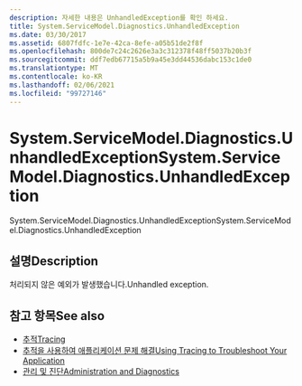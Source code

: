 ```yaml
---
description: 자세한 내용은 UnhandledException를 확인 하세요.
title: System.ServiceModel.Diagnostics.UnhandledException
ms.date: 03/30/2017
ms.assetid: 6807fdfc-1e7e-42ca-8efe-a05b51de2f8f
ms.openlocfilehash: 800de7c24c2626e3a3c312378f48ff5037b20b3f
ms.sourcegitcommit: ddf7edb67715a5b9a45e3dd44536dabc153c1de0
ms.translationtype: MT
ms.contentlocale: ko-KR
ms.lasthandoff: 02/06/2021
ms.locfileid: "99727146"
---
```

# <a name="systemservicemodeldiagnosticsunhandledexception"></a><span data-ttu-id="72a29-103">System.ServiceModel.Diagnostics.UnhandledException</span><span class="sxs-lookup"><span data-stu-id="72a29-103">System.ServiceModel.Diagnostics.UnhandledException</span></span>

<span data-ttu-id="72a29-104">System.ServiceModel.Diagnostics.UnhandledException</span><span class="sxs-lookup"><span data-stu-id="72a29-104">System.ServiceModel.Diagnostics.UnhandledException</span></span>  
  
## <a name="description"></a><span data-ttu-id="72a29-105">설명</span><span class="sxs-lookup"><span data-stu-id="72a29-105">Description</span></span>  

 <span data-ttu-id="72a29-106">처리되지 않은 예외가 발생했습니다.</span><span class="sxs-lookup"><span data-stu-id="72a29-106">Unhandled exception.</span></span>  
  
## <a name="see-also"></a><span data-ttu-id="72a29-107">참고 항목</span><span class="sxs-lookup"><span data-stu-id="72a29-107">See also</span></span>

- [<span data-ttu-id="72a29-108">추적</span><span class="sxs-lookup"><span data-stu-id="72a29-108">Tracing</span></span>](index.md)
- [<span data-ttu-id="72a29-109">추적을 사용하여 애플리케이션 문제 해결</span><span class="sxs-lookup"><span data-stu-id="72a29-109">Using Tracing to Troubleshoot Your Application</span></span>](using-tracing-to-troubleshoot-your-application.md)
- [<span data-ttu-id="72a29-110">관리 및 진단</span><span class="sxs-lookup"><span data-stu-id="72a29-110">Administration and Diagnostics</span></span>](../index.md)
